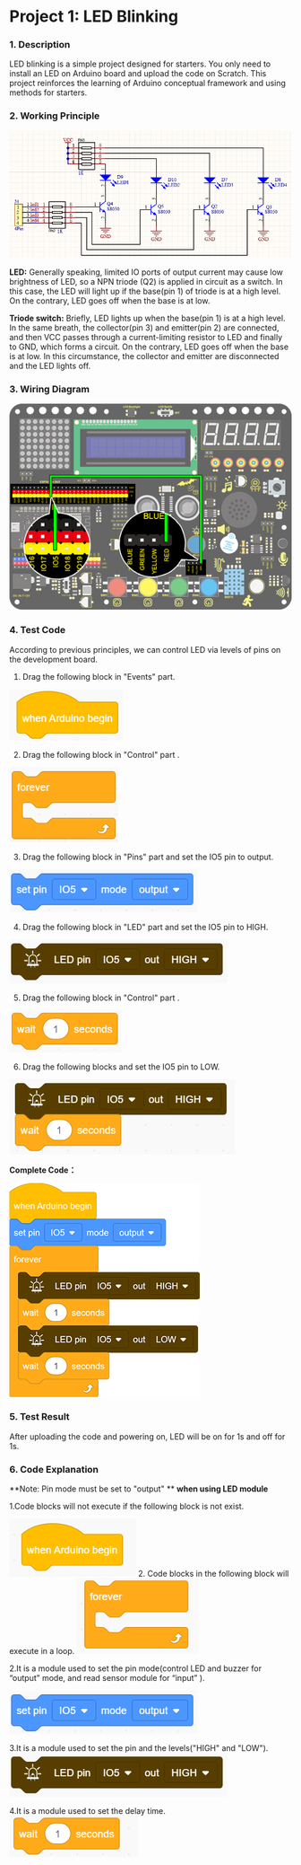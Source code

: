 # **Project 1: LED Blinking**

###  **1. Description**

LED blinking is a simple project designed for starters. You only need to install an LED on Arduino board and upload the code on Scratch. This project reinforces the learning of Arduino conceptual framework and using methods for starters. 

###  **2. Working Principle**

![](./media/led-1684551913165-2.png)

**LED:** Generally speaking, limited IO ports of output current may cause low brightness of LED, so a NPN triode (Q2) is applied in circuit as a switch. In this case, the LED will light up if the base(pin 1) of triode is at a high level. On the contrary, LED goes off when the base is at low. 

**Triode switch:** Briefly, LED lights up when the base(pin 1) is at a high level. In the same breath, the collector(pin 3) and emitter(pin 2) are connected, and then VCC passes through a current-limiting resistor to LED and finally to GND, which forms a circuit. On the contrary, LED goes off when the base is at low. In this circumstance, the collector and emitter are disconnected  and the LED lights off.



### **3. Wiring Diagram**

![1](./media/1.jpg)

###  **4. Test Code**

According to previous principles, we can control LED via levels of pins on the development board.

1. Drag  the following block in "Events" part. 

![image-20230324144129788](./media/image-20230324144129788.png)

2. Drag the following block  in "Control" part . 



![image-20230324144235832](./media/image-20230324144235832.png)

3. Drag the following block  in "Pins" part and set the IO5 pin to output.

![](./media/image-20230419144736421.png)

4. Drag the following block  in "LED" part and set the IO5 pin to HIGH.

![](./media/image-20230420101235993.png)

5. Drag the following block  in "Control" part . 

![image-20230324144523478](./media/image-20230324144523478.png)

6. Drag the following blocks and set the IO5 pin to LOW. 

![](./media/image-20230420101253873.png)





**Complete Code：**

![](./media/1-1681887273768-8.png)



###  **5. Test Result**

After uploading the code and powering on, LED will be on for 1s and off for 1s.



### **6. Code Explanation**

**Note: Pin mode must be set to "output" ** **when using LED module**

1.Code blocks will not execute if the following block is not exist.

![Img-20230307162920](./media/img-20230307162920.png)
	2. Code blocks in  the following block will execute in a loop. 
![Img](./media/img-20230307164251.png)

2.It is a module used to set the pin mode(control LED and buzzer for “output” mode, and read sensor module for “input” ).

![](./media/image-20230419144739717.png)

3.It is a module used to set the pin and the levels("HIGH" and "LOW").
![](./media/image-20230420101235993.png)

4.It is a module used to set the delay time.
![Img](./media/img-20230307164630.png)

